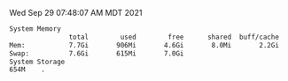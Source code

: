 Wed Sep 29 07:48:07 AM MDT 2021
```bash
System Memory
               total        used        free      shared  buff/cache   available
Mem:           7.7Gi       906Mi       4.6Gi       8.0Mi       2.2Gi       6.5Gi
Swap:          7.6Gi       615Mi       7.0Gi
System Storage
654M	.
```

